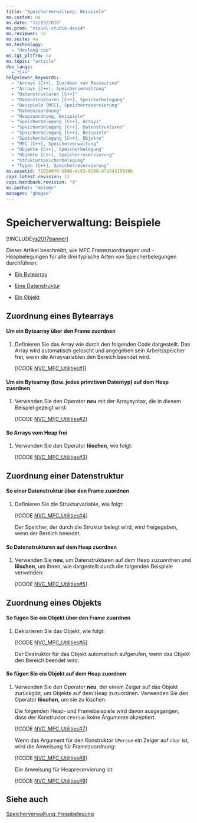 ```yaml
---
title: "Speicherverwaltung: Beispiele"
ms.custom: na
ms.date: "12/03/2016"
ms.prod: "visual-studio-dev14"
ms.reviewer: na
ms.suite: na
ms.technology: 
  - "devlang-cpp"
ms.tgt_pltfrm: na
ms.topic: "article"
dev_langs: 
  - "C++"
helpviewer_keywords: 
  - "Arrays [C++], Zuordnen von Ressourcen"
  - "Arrays [C++], Speicherverwaltung"
  - "Datenstrukturen [C++]"
  - "Datenstrukturen [C++], Speicherbelegung"
  - "Beispiele [MFC], Speicherreservierung"
  - "Rahmenzuordnung"
  - "Heapzuordnung, Beispiele"
  - "Speicherbelegung [C++], Arrays"
  - "Speicherbelegung [C++], Datenstrukturen"
  - "Speicherbelegung [C++], Beispiele"
  - "Speicherbelegung [C++], Objekte"
  - "MFC [C++], Speicherverwaltung"
  - "Objekte [C++], Speicherbelegung"
  - "Objekte [C++], Speicherreservierung"
  - "Strukturspeicherbelegung"
  - "Typen [C++], Speicherreservierung"
ms.assetid: f10240f8-b698-4c83-9288-97a54318930b
caps.latest.revision: 12
caps.handback.revision: "8"
ms.author: "mblome"
manager: "ghogen"
---
```

# Speicherverwaltung: Beispiele
[!INCLUDE[vs2017banner](../assembler/inline/includes/vs2017banner.md)]

Dieser Artikel beschreibt, wie MFC Framezuordnungen und \-Heapbelegungen für alle drei typische Arten von Speicherbelegungen durchführen:  
  
-   [Ein Bytearray](#_core_allocation_of_an_array_of_bytes)  
  
-   [Eine Datenstruktur](#_core_allocation_of_a_data_structure)  
  
-   [Ein Objekt](#_core_allocation_of_an_object)  
  
##  <a name="_core_allocation_of_an_array_of_bytes"></a> Zuordnung eines Bytearrays  
  
#### Um ein Bytearray über den Frame zuordnen  
  
1.  Definieren Sie das Array wie durch den folgenden Code dargestellt.  Das Array wird automatisch gelöscht und angegeben sein Arbeitsspeicher frei, wenn die Arrayvariablen den Bereich beendet wird.  
  
     [!CODE [NVC_MFC_Utilities#1](../CodeSnippet/VS_Snippets_Cpp/NVC_MFC_Utilities#1)]  
  
#### Um ein Bytearray \(bzw. jedes primitiven Datentyp\) auf dem Heap zuordnen  
  
1.  Verwenden Sie den Operator **neu** mit der Arraysyntax, die in diesem Beispiel gezeigt wird:  
  
     [!CODE [NVC_MFC_Utilities#2](../CodeSnippet/VS_Snippets_Cpp/NVC_MFC_Utilities#2)]  
  
#### So Arrays vom Heap frei  
  
1.  Verwenden Sie den Operator **löschen**, wie folgt:  
  
     [!CODE [NVC_MFC_Utilities#3](../CodeSnippet/VS_Snippets_Cpp/NVC_MFC_Utilities#3)]  
  
##  <a name="_core_allocation_of_a_data_structure"></a> Zuordnung einer Datenstruktur  
  
#### So einer Datenstruktur über den Frame zuordnen  
  
1.  Definieren Sie die Strukturvariable, wie folgt:  
  
     [!CODE [NVC_MFC_Utilities#4](../CodeSnippet/VS_Snippets_Cpp/NVC_MFC_Utilities#4)]  
  
     Der Speicher, der durch die Struktur belegt wird, wird freigegeben, wenn der Bereich beendet.  
  
#### So Datenstrukturen auf dem Heap zuordnen  
  
1.  Verwenden Sie **neu**, um Datenstrukturen auf dem Heap zuzuordnen und **löschen**, um ihnen, wie dargestellt durch die folgenden Beispiele verwenden:  
  
     [!CODE [NVC_MFC_Utilities#5](../CodeSnippet/VS_Snippets_Cpp/NVC_MFC_Utilities#5)]  
  
##  <a name="_core_allocation_of_an_object"></a> Zuordnung eines Objekts  
  
#### So fügen Sie ein Objekt über den Frame zuordnen  
  
1.  Deklarieren Sie das Objekt, wie folgt:  
  
     [!CODE [NVC_MFC_Utilities#6](../CodeSnippet/VS_Snippets_Cpp/NVC_MFC_Utilities#6)]  
  
     Der Destruktor für das Objekt automatisch aufgerufen, wenn das Objekt den Bereich beendet wird.  
  
#### So fügen Sie ein Objekt auf dem Heap zuordnen  
  
1.  Verwenden Sie den Operator **neu**, der einem Zeiger auf das Objekt zurückgibt, um Objekte auf dem Heap zuzuordnen.  Verwenden Sie den Operator **löschen**, um sie zu löschen.  
  
     Die folgenden Heap\- und Framebeispiele wird davon ausgegangen, dass der Konstruktor `CPerson` keine Argumente akzeptiert.  
  
     [!CODE [NVC_MFC_Utilities#7](../CodeSnippet/VS_Snippets_Cpp/NVC_MFC_Utilities#7)]  
  
     Wenn das Argument für den Konstruktor `CPerson` ein Zeiger auf `char` ist, wird die Anweisung für Framezuordnung:  
  
     [!CODE [NVC_MFC_Utilities#8](../CodeSnippet/VS_Snippets_Cpp/NVC_MFC_Utilities#8)]  
  
     Die Anweisung für Heapreservierung ist:  
  
     [!CODE [NVC_MFC_Utilities#9](../CodeSnippet/VS_Snippets_Cpp/NVC_MFC_Utilities#9)]  
  
## Siehe auch  
 [Speicherverwaltung: Heapbelegung](../mfc/memory-management-heap-allocation.md)